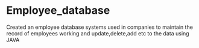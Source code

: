 # Employee_database
Created an employee database systems used in companies to maintain the record of employees working and update,delete,add etc to the data using JAVA
